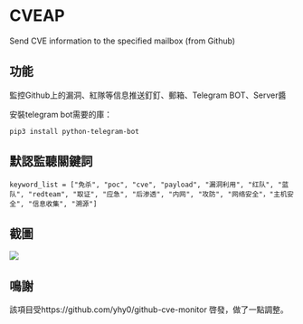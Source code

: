 # CVEAP
Send CVE information to the specified mailbox (from Github)

## 功能
監控Github上的漏洞、紅隊等信息推送釘釘、郵箱、Telegram BOT、Server醬

安裝telegram bot需要的庫：
```
pip3 install python-telegram-bot
```
## 默認監聽關鍵詞
```
keyword_list = ["免杀", "poc", "cve", "payload", "漏洞利用", "红队", "蓝队", "redteam", "取证", "应急", "后渗透", "内网", "攻防", "网络安全"，"主机安全", "信息收集", "溯源"]
```
## 截圖
![](https://github.com/JustYoomoon/CVEAP/blob/main/2021-07-18_17-01.png)

## 鳴謝
該項目受https://github.com/yhy0/github-cve-monitor 啓發，做了一點調整。
